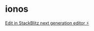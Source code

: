 # ionos

[Edit in StackBlitz next generation editor ⚡️](https://stackblitz.com/~/github.com/complexsimplcitymedia/ionos)